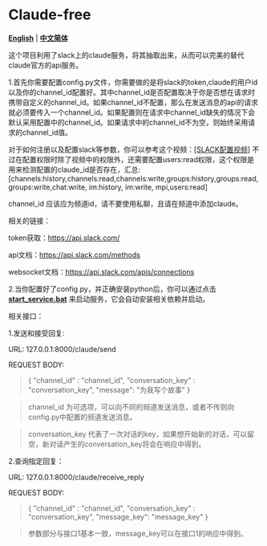 # Claude-free

[**English**](./README.md) | [**中文简体**](./README_zh_CN.md)


这个项目利用了slack上的claude服务，将其抽取出来，从而可以完美的替代claude官方的api服务。

1.首先你需要配置config.py文件，你需要做的是将slack的token,claude的用户id以及你的channel_id配置好。其中channel_id是否配置取决于你是否想在请求时携带自定义的channel_id。如果channel_id不配置，那么在发送消息的api的请求就必须要传入一个channel_id。如果配置则在请求中channel_id缺失的情况下会默认采用配置中的channel_id。如果请求中的channel_id不为空，则始终采用请求的channel_id值。

对于如何注册以及配置slack等参数，你可以参考这个视频：[[SLACK配置视频]](https://www.bilibili.com/video/BV1Lz4y1B7Hs/?spm_id_from=333.337.search-card.all.click&vd_source=0f2e34b3c4cefb6fccb9eb108ab54e1a)
不过在配置权限时除了视频中的权限外，还需要配置users:read权限，这个权限是用来检测配置的claude_id是否存在，汇总:[channels:history,channels:read,channels:write,groups:history,groups:read,groups:write,chat:write, im:history, im:write, mpi,users:read]

channel_id 应该应为频道id，请不要使用私聊，且请在频道中添加claude。

相关的链接：

token获取：https://api.slack.com/

api文档：https://api.slack.com/methods

websocket文档：https://api.slack.com/apis/connections

2.当你配置好了config.py，并正确安装python后，你可以通过点击[**start_service.bat**](./start_service.bat) 来启动服务，它会自动安装相关依赖并启动。

相关接口：

1.发送和接受回复: 

URL: 127.0.0.1:8000/claude/send

REQUEST BODY: 
>{
"channel_id" : "channel_id",
"conversation_key" : "conversation_key",
"message": "为我写个故事"
}

> channel_id 为可选项，可以向不同的频道发送消息，或者不传则向config.py中配置的频道发送消息。

> conversation_key 代表了一次对话的key，如果想开始新的对话，可以留空，新对话产生的conversation_key将会在响应中得到。

2.查询指定回复：

URL: 127.0.0.1:8000/claude/receive_reply

REQUEST BODY:
> {
"channel_id" : "channel_id",
"conversation_key" : "conversation_key",
"message_key": "message_key"
}

> 参数部分与接口1基本一致，message_key可以在接口1的响应中得到。
